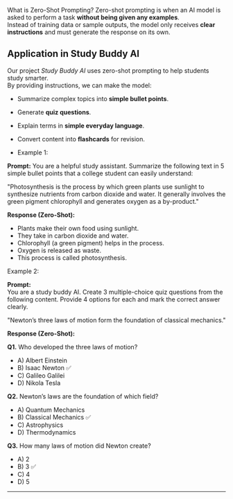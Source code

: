  What is Zero-Shot Prompting?
Zero-shot prompting is when an AI model is asked to perform a task **without being given any examples**.  
Instead of training data or sample outputs, the model only receives **clear instructions** and must generate the response on its own.  


## Application in Study Buddy AI
Our project *Study Buddy AI* uses zero-shot prompting to help students study smarter.  
By providing instructions, we can make the model:  
- Summarize complex topics into **simple bullet points**.  
- Generate **quiz questions**.  
- Explain terms in **simple everyday language**.  
- Convert content into **flashcards** for revision.

- Example 1:

**Prompt:**
You are a helpful study assistant. Summarize the following text in 5 simple bullet points that a college student can easily understand:

"Photosynthesis is the process by which green plants use sunlight to synthesize nutrients from carbon dioxide and water. It generally involves the green pigment chlorophyll and generates oxygen as a by-product."


**Response (Zero-Shot):**
- Plants make their own food using sunlight.  
- They take in carbon dioxide and water.  
- Chlorophyll (a green pigment) helps in the process.  
- Oxygen is released as waste.  
- This process is called photosynthesis.  

Example 2:

**Prompt:**  
You are a study buddy AI. Create 3 multiple-choice quiz questions from the following content. Provide 4 options for each and mark the correct answer clearly.

"Newton’s three laws of motion form the foundation of classical mechanics."


**Response (Zero-Shot):**

**Q1.** Who developed the three laws of motion?  
- A) Albert Einstein  
- B) Isaac Newton ✅  
- C) Galileo Galilei  
- D) Nikola Tesla  

**Q2.** Newton’s laws are the foundation of which field?  
- A) Quantum Mechanics  
- B) Classical Mechanics ✅  
- C) Astrophysics  
- D) Thermodynamics  

**Q3.** How many laws of motion did Newton create?  
- A) 2  
- B) 3 ✅  
- C) 4  
- D) 5  

---

